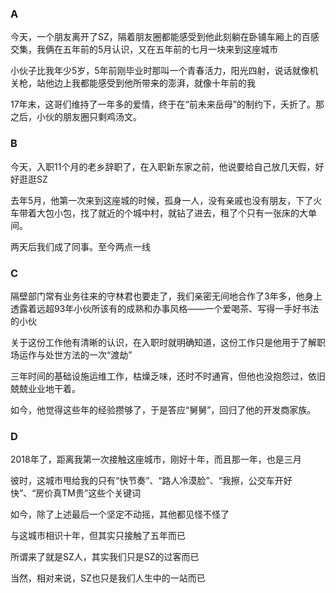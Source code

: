 ### A ###

今天，一个朋友离开了SZ，隔着朋友圈都能感受到他此刻躺在卧铺车厢上的百感交集，我俩在五年前的5月认识，又在五年前的七月一块来到这座城市

小伙子比我年少5岁，5年前刚毕业时那叫一个青春活力，阳光四射，说话就像机关枪，站他边上我都能感受到他所带来的澎湃，就像十年前的我

17年末，这哥们维持了一年多的爱情，终于在“前未来岳母”的制约下，夭折了。那之后，小伙的朋友圈只剩鸡汤文。

### B ###

今天，入职11个月的老乡辞职了，在入职新东家之前，他说要给自己放几天假，好好逛逛SZ

去年5月，他第一次来到这座城的时候，孤身一人，没有亲戚也没有朋友，下了火车带着大包小包，找了就近的个城中村，就钻了进去，租了个只有一张床的大单间。

两天后我们成了同事。至今两点一线

### C ###

隔壁部门常有业务往来的守林君也要走了，我们亲密无间地合作了3年多，他身上透露着远超93年小伙所该有的成熟和办事风格——一个爱喝茶、写得一手好书法的小伙

关于这份工作他有清晰的认识，在入职时就明确知道，这份工作只是他用于了解职场运作与处世方法的一次“渡劫”

三年时间的基础设施运维工作，枯燥乏味，还时不时通宵，但他也没抱怨过，依旧兢兢业业地干着。

如今，他觉得这些年的经验攒够了，于是答应“舅舅”，回归了他的开发商家族。

### D ###

2018年了，距离我第一次接触这座城市，刚好十年，而且那一年，也是三月

彼时，这城市甩给我的只有“快节奏”、“路人冷漠脸”、“我擦，公交车开好快”、“房价真TM贵”这些个关键词

如今，除了上述最后一个坚定不动摇，其他都见怪不怪了

与这城市相识十年，但其实只接触了五年而已

所谓来了就是SZ人，其实我们只是SZ的过客而已

当然，相对来说，SZ也只是我们人生中的一站而已